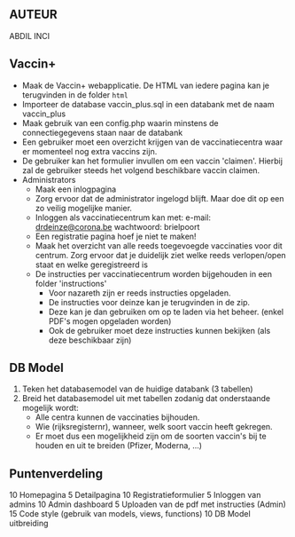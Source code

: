 ## AUTEUR

ABDIL INCI

## Vaccin+

- Maak de Vaccin+ webapplicatie. De HTML van iedere pagina kan je terugvinden in de folder `html`
- Importeer de database vaccin_plus.sql in een databank met de naam vaccin_plus
- Maak gebruik van een config.php waarin minstens de connectiegegevens staan naar de databank
- Een gebruiker moet een overzicht krijgen van de vaccinatiecentra waar er momenteel nog extra vaccins zijn.
- De gebruiker kan het formulier invullen om een vaccin 'claimen'. Hierbij zal de gebruiker steeds het volgend beschikbare vaccin claimen.
- Administrators
    - Maak een inlogpagina
    - Zorg ervoor dat de administrator ingelogd blijft. Maar doe dit op een zo veilig mogelijke manier.
    - Inloggen als vaccinatiecentrum kan met:
        e-mail:         drdeinze@corona.be
        wachtwoord:     brielpoort
    - Een registratie pagina hoef je niet te maken!
    - Maak het overzicht van alle reeds toegevoegde vaccinaties voor dit centrum. Zorg ervoor dat je duidelijk ziet welke reeds verlopen/open staat en welke geregistreerd is
    - De instructies per vaccinatiecentrum worden bijgehouden in een folder 'instructions'
        - Voor nazareth zijn er reeds instructies opgeladen. 
        - De instructies voor deinze kan je terugvinden in de zip. 
        - Deze kan je dan gebruiken om op te laden via het beheer. (enkel PDF's mogen opgeladen worden)
        - Ook de gebruiker moet deze instructies kunnen bekijken (als deze beschikbaar zijn)


## DB Model

1. Teken het databasemodel van de huidige databank (3 tabellen)
2. Breid het databasemodel uit met tabellen zodanig dat onderstaande mogelijk wordt:
    - Alle centra kunnen de vaccinaties bijhouden. 
    - Wie (rijksregisternr), wanneer, welk soort vaccin heeft gekregen.
    - Er moet dus een mogelijkheid zijn om de soorten vaccin's bij te houden en uit te breiden (Pfizer, Moderna, ...)


## Puntenverdeling

10  Homepagina
5   Detailpagina
10  Registratieformulier
5   Inloggen van admins
10  Admin dashboard
5   Uploaden van de pdf met instructies (Admin)
15  Code style (gebruik van models, views, functions)
10  DB Model uitbreiding